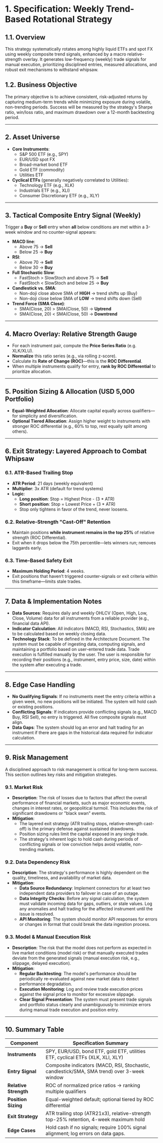 # 1. Specification: Weekly Trend-Based Rotational Strategy

## 1.1. Overview

This strategy systematically rotates among highly liquid ETFs and spot FX using weekly composite trend signals, enhanced by a macro relative-strength overlay. It generates low-frequency (weekly) trade signals for manual execution, prioritizing disciplined entries, measured allocations, and robust exit mechanisms to withstand whipsaw.

## 1.2. Business Objective

The primary objective is to achieve consistent, risk-adjusted returns by capturing medium-term trends while minimizing exposure during volatile, non-trending periods. Success will be measured by the strategy's Sharpe ratio, win/loss ratio, and maximum drawdown over a 12-month backtesting period.

---

## 2. Asset Universe

- **Core Instruments**:
  - S&P 500 ETF (e.g., SPY)
  - EUR/USD spot FX
  - Broad-market bond ETF
  - Gold ETF (commodity)
  - Utilities ETF
- **Cyclical ETFs** (generally negatively correlated to Utilities):
  - Technology ETF (e.g., XLK)
  - Industrials ETF (e.g., XLI)
  - Consumer Discretionary ETF (e.g., XLY)

---

## 3. Tactical Composite Entry Signal (Weekly)

Trigger a **Buy** or **Sell** entry when **all** below conditions are met within a 3-week window and no counter-signal appears:

- **MACD line**:
  - Above 75 → **Sell**
  - Below 25 → **Buy**
- **RSI**:
  - Above 70 → **Sell**
  - Below 30 → **Buy**
- **Full Stochastic Slow**:
  - FastStoch > SlowStoch and above 75 → **Sell**
  - FastStoch < SlowStoch and below 25 → **Buy**
- **Candlestick vs. SMA**:
  - Non-doji close above SMA of **HIGH** → trend shifts up (Buy)
  - Non-doji close below SMA of **LOW** → trend shifts down (Sell)
- **Trend Force (SMA Close)**:
  - SMA(Close, 20) > SMA(Close, 50) → **Uptrend**
  - SMA(Close, 20) < SMA(Close, 50) → **Downtrend**

---

## 4. Macro Overlay: Relative Strength Gauge

- For each instrument pair, compute the **Price Series Ratio** (e.g. XLK/XLU).
- **Normalize** this ratio series (e.g., via rolling z-score).
- Calculate its **Rate of Change (ROC)**—this is the **ROC Differential**.
- When multiple instruments qualify for entry, **rank by ROC Differential** to prioritize allocation.

---

## 5. Position Sizing & Allocation (USD 5,000 Portfolio)

- **Equal-Weighted Allocation**: Allocate capital equally across qualifiers—for simplicity and diversification.
- **Optional Tiered Allocation**: Assign higher weight to instruments with stronger ROC differential (e.g., 60% to top, rest equally split among others).

---

## 6. Exit Strategy: Layered Approach to Combat Whipsaw

### 6.1. ATR-Based Trailing Stop

- **ATR Period**: 21 days (weekly equivalent)
- **Multiplier**: 3x ATR (default for trend systems)
- **Logic**:
  - **Long position**: Stop = Highest Price - (3 * ATR)
  - **Short position**: Stop = Lowest Price + (3 * ATR)
  - Stop only tightens in favor of the trend, never loosens.

### 6.2. Relative-Strength "Cast-Off" Retention

- Maintain positions **while instrument remains in the top 25%** of relative strength (ROC Differential).
- Exit when it drops below the 75th percentile—lets winners run; removes laggards early.

### 6.3. Time-Based Safety Exit

- **Maximum Holding Period**: 4 weeks.
- Exit positions that haven’t triggered counter-signals or exit criteria within this timeframe—limits stale trades.

---

## 7. Data & Implementation Notes

- **Data Sources**: Requires daily and weekly OHLCV (Open, High, Low, Close, Volume) data for all instruments from a reliable provider (e.g., financial data API).
- **Indicator Calculation**: All indicators (MACD, RSI, Stochastics, SMA) are to be calculated based on weekly closing data.
- **Technology Stack**: To be defined in the Architecture Document. The system must be capable of ingesting data, computing signals, and maintaining a portfolio based on user-entered trade data. Trade execution is fulfilled manually by the user. The user is responsible for recording their positions (e.g., instrument, entry price, size, date) within the system after executing a trade.

---

## 8. Edge Case Handling

- **No Qualifying Signals**: If no instruments meet the entry criteria within a given week, no new positions will be initiated. The system will hold cash or existing positions.
- **Conflicting Signals**: If indicators provide conflicting signals (e.g., MACD Buy, RSI Sell), no entry is triggered. All five composite signals must align.
- **Data Gaps**: The system should log an error and halt trading for an instrument if there are gaps in the historical data required for indicator calculation.

---

## 9. Risk Management

A disciplined approach to risk management is critical for long-term success. This section outlines key risks and mitigation strategies.

### 9.1. Market Risk

- **Description**: The risk of losses due to factors that affect the overall performance of financial markets, such as major economic events, changes in interest rates, or geopolitical turmoil. This includes the risk of significant drawdowns or "black swan" events.
- **Mitigation**:
  - The layered exit strategy (ATR trailing stops, relative-strength cast-off) is the primary defense against sustained drawdowns.
  - Position sizing rules limit the capital exposed in any single trade.
  - The strategy's inherent logic to hold cash during periods of conflicting signals or low conviction helps avoid volatile, non-trending markets.

### 9.2. Data Dependency Risk

- **Description**: The strategy's performance is highly dependent on the quality, timeliness, and availability of market data.
- **Mitigation**:
  - **Data Source Redundancy**: Implement connectors for at least two independent data providers to failover in case of an outage.
  - **Data Integrity Checks**: Before any signal calculation, the system must validate incoming data for gaps, outliers, or stale values. Log any anomalies and halt trading for the affected instrument until the issue is resolved.
  - **API Monitoring**: The system should monitor API responses for errors or changes in format that could break the data ingestion process.

### 9.3. Model & Manual Execution Risk

- **Description**: The risk that the model does not perform as expected in live market conditions (model risk) or that manually executed trades deviate from the generated signals (manual execution risk, e.g., slippage, delayed execution).
- **Mitigation**:
  - **Regular Backtesting**: The model's performance should be periodically re-evaluated against new market data to detect performance degradation.
  - **Execution Monitoring**: Log and review trade execution prices against the signal price to monitor for excessive slippage.
  - **Clear Signal Presentation**: The system must present trade signals and portfolio status clearly and unambiguously to minimize errors during manual trade execution and position entry.

---

## 10. Summary Table

| Component                | Specification Summary |
|--------------------------|------------------------|
| **Instruments**          | SPY, EUR/USD, bond ETF, gold ETF, utilities ETF, cyclical ETFs (XLK, XLI, XLY) |
| **Entry Signal**         | Composite indicators (MACD, RSI, Stochastic, candlestick/SMA, SMA trend) over 3-week window |
| **Relative Strength**    | ROC of normalized price ratios → ranking multiple qualifiers |
| **Position Sizing**      | Equal-weighted default; optional tiered by ROC differential |
| **Exit Strategy**        | ATR trailing stop (ATR21x3), relative-strength top-25% retention, 4-week maximum hold |
| **Edge Cases**           | Hold cash if no signals; require 100% signal alignment; log errors on data gaps. |
